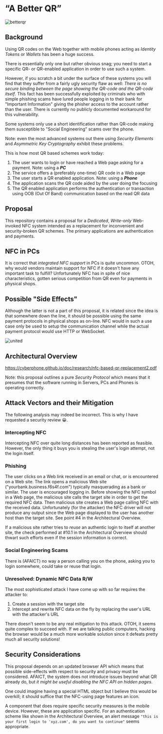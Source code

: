 # “A Better QR”
![betterqr](https://cloud.githubusercontent.com/assets/8044211/26782217/c320c982-49f2-11e7-90ac-348677374ba3.png)

## Background
Using QR codes on the Web together with mobile phones acting as _Identity Tokens_ or _Wallets_ has been a huge success.

There is essentially only one but rather obvious snag; you need to start a specific QR- or QR-enabled application in order to use such a system.

However, if you scratch a bit under the surface of these systems you will find that they suffer from a fairly ugly security flaw as well: _There is no secure binding between the page showing the QR-code and the QR-code itself_. This fact has been successfully exploited by criminals who with simple phishing scams have lured people logging in to their bank for "Important Information" giving the phisher access to the account rather than the user. There is currently no publicly documented workaround for this vulnerability.

Some systems only use a short identification rather than QR-code making them susceptible to "Social Engineering" scams over the phone.

Note: even the most advanced systems out there using _Security Elements_ and _Asymmetric Key Cryptography_ exhibit these problems.

This is how most QR based schemes work today:

1. The user wants to login or have reached a Web page asking for a payment.  Note: using a **_PC_**
2. The service offers a (preferably one-time) QR code in a Web page
3. The user starts a QR enabled application. Note: using a **_Phone_**
4. The application scans the QR code aided by the user doing the focusing
5. The QR enabled application performs the authentication or transaction using OOB (Out Of Band) communication based on the read QR data

## Proposal
This repository contains a proposal for a _Dedicated_, _Write-only_ Web-invoked NFC system intended as a replacement for inconvenient and security-broken QR schemes. The primary applications are authentication and payments.

## NFC in PCs
It is correct that _integrated NFC support_ in PCs is quite uncommon.  OTOH, why would vendors maintain support for NFC if it doesn't have any important task to fulfill?  Unfortunately NFC has in spite of nice characteristics, gotten serious competition from QR even for payments in physical shops.

## Possible "Side Effects"
Although the latter is not a part of this proposal, it is related since the idea is that somewhere down the line, it should be
possible using the same payment protocols in physical shops as on-line.  NFC would in such a use case only be used to setup the
communication channel while the actual payment protocol would use HTTP or WebSocket.

![united](https://user-images.githubusercontent.com/8044211/42658603-1bf6c870-8626-11e8-95b5-a6d7cc444f4c.png)

## Architectural Overview
https://cyberphone.github.io/doc/research/nfc-based-qr-replacement2.pdf

Note: this proposal outlines a pure _Security Protocol_ which means that it presumes that the software running in Servers, PCs and Phones is operating correctly.

## Attack Vectors and their Mitigation
The following analysis may indeed be incorrect.  This is why I have requested a security review 😀.

### Intercepting NFC
Intercepting NFC over quite long distances has been reported as feasible.
However, the only thing it buys you is stealing the user's login attempt, not the login itself.

### Phishing
The user clicks on a Web link received in an email or chat, or is encountered on a Web site.
The link opens a malicious Web site ("yourbank.business.f6s4f.com") typically masquerading as a bank or similar.
The user is encouraged logging in.  Before showing the NFC symbol in a Web page, the malicious site calls the target site in order to get the required NFC data.  Then malicious site creates a Web page calling NFC with the received data.
Unfortunately (for the attacker) the NFC driver will not produce any output since the Web page displayed to the
user has another host than the target site.  See point \#4 in the Architectural Overview.

If a malicious site rather tries to _reuse_ an authentic login to itself at another site, the check performed at \#10.1
in the Architectural Overview should thwart such efforts even if the session information is correct.

### Social Engineering Scams
There is (AFAICT) no way a person calling you on the phone, asking you to login somewhere,
could take or reuse that login.

### Unresolved: Dynamic NFC Data R/W
The most sophisticated attack I have come up with so far requires the attacker to:
1. Create a session with the target site
2. Intercept and rewrite NFC data on the fly by replacing the user's URL with the attacker's URL

There doesn't seem to be any real mitigation to this attack.  OTOH, it seems quite
complex to succeed with. If we are talking public computers, hacking the browser would
be a much more workable solution since it defeats pretty much all security solutions!

## Security Considerations
This proposal depends on an updated browser API which means that possible
side-effects with respect to security and privacy must be considered.
AFAICT, the system does not introduce issues beyond what QR already do,
but _it might be useful disabling the NFC API on hidden pages_.

One could imagine having a special HTML object but I believe this would
be overkill; it should suffice that the NFC-using page features an
icon.

A component that does require specific security measures is the mobile device.
However, these are application specific.  For an authentication scheme like
shown in the Architectural Overview, an alert message `"this is your first login to 'xyz.com', do you want to continue"`
seems appropriate.
